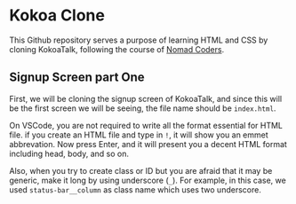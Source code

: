 # Kokoa Clone

This Github repository serves a purpose of learning HTML and CSS by cloning KokoaTalk, following the course of [Nomad Coders](https://nomadcoders.co/kokoa-clone). 

## Signup Screen part One

First, we will be cloning the signup screen of KokoaTalk, and since this will be the first screen we will be seeing, the file name should be `index.html`. 

On VSCode, you are not required to write all the format essential for HTML file. if you create an HTML file and type in `!`, it will show you an emmet abbrevation. Now press Enter, and it will present you a decent HTML format including head, body, and so on. 

Also, when you try to create class or ID but you are afraid that it may be generic, make it long by using underscore (`_`). For example, in this case, we used `status-bar__column` as class name which uses two underscore. 
